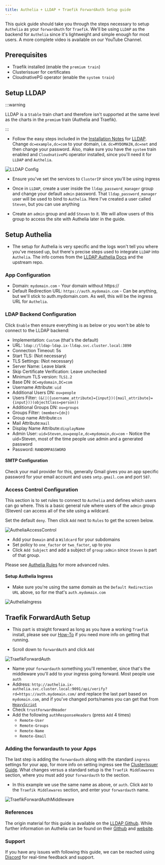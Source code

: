 ```yaml
---
title: Authelia + LLDAP + Traefik ForwardAuth Setup guide
---
```


This quick guide should take you through the steps necessary to setup `Authelia` as your `forwardAuth` for `Traefik`. We'll be using `LLDAP` as the backend for `Authelia` since it's lightweight and simple enough for most users. A more complete video is available on our YouTube Channel.

## Prerequisites

- Traefik installed (enable the `premium train`)
- Clusterissuer for certificates
- CloudnativePG operator (enable the `system train`)

## Setup LLDAP

:::warning

LLDAP is a `Stable` train chart and therefore isn't supported at the same level as the charts in the `premium` train (Authelia and Traefik).

:::

- Follow the easy steps included in the [Installation Notes](/charts/stable/lldap/installation-notes) for [LLDAP](/charts/stable/lldap/). Change `dc=example,dc=com` to your domain, i.e. `dc=MYDOMAIN,dc=net` and then change your password. Also, make sure you have the `system` train enabled and `CloudnativePG` operator installed, since you'll need it for `LLDAP` and `Authelia`.

![LLDAP Config](./img/LLDAPCatalogConfig.png)

- Ensure you've set the services to `ClusterIP` since you'll be using ingress

- Once in `LLDAP`, create a user inside the `lldap_password_manager` group and change your default `admin` password. That `lldap_password_manager` user will be used to bind to `Authelia`. Here I've created a user called `Steven`, but you can use anything

- Create an `admin` group and add `Steven` to it. We will allow users of this group to access the site with Authelia later in the guide.

## Setup Authelia

- The setup for Authelia is very specific and the logs won't tell you where you've messed up, but there's precise steps used to integrate `LLDAP` into `Authelia`. The info comes from the [LLDAP Authelia Docs](/charts/stable/lldap/authelia) and the upstream repo.

### App Configuration

- Domain: `mydomain.com` - Your domain without https://
- Default Redirection URL: `https://auth.mydomain.com` - Can be anything, but we'll stick to auth.mydomain.com. As well, this will be the ingress URL for `Authelia`.

### LDAP Backend Configuration

Click `Enable` then ensure everything is as below or you won't be able to connect to the LLDAP backend:

- Implementation: `Custom` (that's the default)
- URL: `ldap://lldap-ldap.ix-lldap.svc.cluster.local:3890`
- Connection Timeout: 5s
- Start TLS: (Not necessary)
- TLS Settings: (Not necessary)
- Server Name: Leave blank
- Skip Certificate Verification: Leave unchecked
- Minimum TLS version: `TLS1.2`
- Base DN: `DC=mydomain,DC=com`
- Username Attribute: `uid`
- Additional Users DN: `ou=people`
- Users Filter: `(&(|({username_attribute}={input})({mail_attribute}={input}))(objectClass=person))`
- Additional Groups DN: `ou=groups`
- Groups Filter: `(member={dn})`
- Group name Attribute:`cn`
- Mail Attribute:`mail`
- Display Name Attribute:`displayName`
- Admin User: `uid=Steven,ou=people,dc=mydomain,dc=com` - Notice the uid=Steven, most of the time people use admin and a generated password
- Password: `RANDOMPASSWORD`

#### SMTP Configuration

Check your mail provider for this, generally Gmail gives you an app specific password for your email account and uses `smtp.gmail.com` and port `587`.

### Access Control Configuration

This section is to set rules to connect to `Authelia` and defines which users can go where. This is a basic general rule where users of the `admin` group (Steven) can access all of the site using a wildcard.

Set the default `deny`. Then click `Add` next to `Rules` to get the screen below.

![AutheliaAccessControl](./img/AutheliaAccessControl.png)

- Add your `Domain` and a `Wildcard` for your subdomains
- Set policy to `one_factor` or `two_factor`, up to you
- Click `Add Subject` and add a subject of `group:admin` since `Steven` is part of that group.

Please see [Authelia Rules](./authelia-rules) for more advanced rules.

#### Setup Authelia Ingress

- Make sure you're using the same domain as the `Default Redirection URL` above, so for me that's `auth.mydomain.com`

![AutheliaIngress](./img/AutheliaIngress.png)

## Traefik ForwardAuth Setup

- This part is straight forward as long as you have a working `Traefik` install, please see our [How-To](/charts/premium/traefik/how-to) if you need more info on getting that running.

- Scroll down to `forwardAuth` and click `Add`

![TraefikForwardAuth](./img/TraefikForwardAuth.png)

- Name your `forwardauth` something you'll remember, since that's the middleware you'll add to your ingress going forward. Most people use `auth`
- Address: `http://authelia.ix-authelia.svc.cluster.local:9091/api/verify?rd=https://auth.mydomain.com/` and replace the last part based on `mydomain.com`, and if you've changed ports/names you can get that from [`HeavyScript`](/platforms/scale/guides/getting-started/#heavyscript)
- Check `trustForwardHeader`
- Add the following `authResponseHeaders` (press `Add` 4 times)
  - `Remote-User`
  - `Remote-Groups`
  - `Remote-Name`
  - `Remote-Email`

### Adding the forwardauth to your Apps

The last step is adding the `forwardauth` along with the standard `ingress` settings for your app, for more info on setting ingress see the [ClusterIssuer Guide](/charts/premium/clusterissuer/how-to). What changes versus a standard setup is the `Traefik Middlewares` section, where you must add your `forwardauth` to the section.

- In this example we use the same name as above, or `auth`. Click `Add` to the `Traefik Middlewares` section, and enter your `forwardauth` name.

![TraefikForwardAuthMiddleware](./img/TraefikForwardAuthMiddleware.png)

### References

The origin material for this guide is available on the [LLDAP Github](https://github.com/lldap/lldap). While further information on Authelia can be found on their [Github](https://github.com/authelia/authelia) and [website](https://www.authelia.com/).

### Support

If you have any issues with following this guide, we can be reached using [Discord](/s/discord) for real-time feedback and support.
